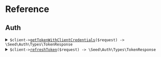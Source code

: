 # Reference
## Auth
<details><summary><code>$client-><a href="/Seed/Auth/AuthClient.php">getTokenWithClientCredentials</a>($request) -> \Seed\Auth\Types\TokenResponse</code></summary>
<dl>
<dd>

#### 🔌 Usage

<dl>
<dd>

<dl>
<dd>

```php
$client->auth->getTokenWithClientCredentials(
    $request,
);
```
</dd>
</dl>
</dd>
</dl>

#### ⚙️ Parameters

<dl>
<dd>

<dl>
<dd>

**$request:** `\Seed\Auth\Requests\GetTokenRequest` 
    
</dd>
</dl>
</dd>
</dl>


</dd>
</dl>
</details>

<details><summary><code>$client-><a href="/Seed/Auth/AuthClient.php">refreshToken</a>($request) -> \Seed\Auth\Types\TokenResponse</code></summary>
<dl>
<dd>

#### 🔌 Usage

<dl>
<dd>

<dl>
<dd>

```php
$client->auth->refreshToken(
    $request,
);
```
</dd>
</dl>
</dd>
</dl>

#### ⚙️ Parameters

<dl>
<dd>

<dl>
<dd>

**$request:** `\Seed\Auth\Requests\RefreshTokenRequest` 
    
</dd>
</dl>
</dd>
</dl>


</dd>
</dl>
</details>
